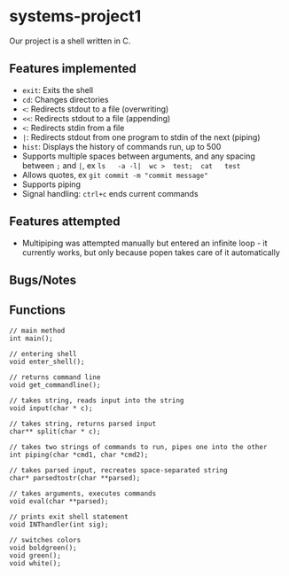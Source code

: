 # systems-project1

Our project is a shell written in C.
## Features implemented
- `exit`: Exits the shell
- `cd`: Changes directories
- `<`: Redirects stdout to a file (overwriting)
- `<<`: Redirects stdout to a file (appending)
- `<`: Redirects stdin from a file
- `|`: Redirects stdout from one program to stdin of the next (piping)
- `hist`: Displays the history of commands run, up to 500
- Supports multiple spaces between arguments, and any spacing between `;` and `|`, ex `ls   -a -l|  wc >  test;  cat   test`
- Allows quotes, ex `git commit -m "commit message"`
- Supports piping
- Signal handling: `ctrl+c` ends current commands

## Features attempted
- Multipiping was attempted manually but entered an infinite loop - it currently works, but only because popen takes care of it automatically

## Bugs/Notes

## Functions
```
// main method
int main();

// entering shell
void enter_shell();

// returns command line
void get_commandline();

// takes string, reads input into the string
void input(char * c);

// takes string, returns parsed input
char** split(char * c);

// takes two strings of commands to run, pipes one into the other
int piping(char *cmd1, char *cmd2);

// takes parsed input, recreates space-separated string
char* parsedtostr(char **parsed);

// takes arguments, executes commands
void eval(char **parsed);

// prints exit shell statement
void INThandler(int sig);

// switches colors
void boldgreen();
void green();
void white();
```
